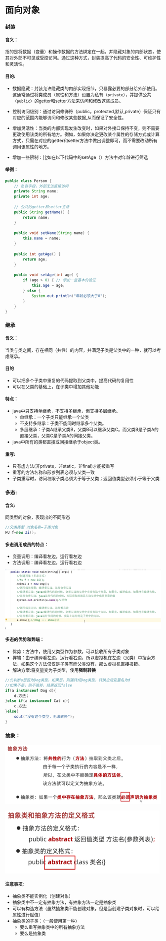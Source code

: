 # 面向对象

### 封装

#### 含义：

指的是将数据（变量）和操作数据的方法绑定在一起，并隐藏对象的内部状态，使其对外部不可见或受控访问。通过这种方式，封装提高了代码的安全性、可维护性和灵活性。



#### 目的:

- 数据隐藏：封装允许隐藏类的内部实现细节，只暴露必要的部分给外部使用。这通常通过将类成员（属性和方法）设置为私有（`private`），并提供公共（`public`）的getter和setter方法来访问和修改这些成员。

- 控制访问级别：通过访问修饰符（public，protected,默认,private）保证只有对应的范围内能够访问和修改某些数据,从而保证了安全性。

- 增加灵活性：当类的内部实现发生改变时，如果对外接口保持不变，则不需要更改使用该类的所有地方。例如，如果你决定更改某个属性的存储方式或计算方式，只需在对应的getter和setter方法中做出调整即可，而不需要改动所有调用该属性的地方。

- 增加一些限制：比如在以下代码中的setAge（）方法中对年龄进行筛选



#### 举例：

```java
public class Person {
    // 私有字段，外部无法直接访问
    private String name;
    private int age;

    // 公共的getter和setter方法
    public String getName() {
        return name;
    }

    public void setName(String name) {
        this.name = name;
    }

    public int getAge() {
        return age;
    }

    public void setAge(int age) {
        if (age > 0) { // 添加一些基本的验证
            this.age = age;
        } else {
            System.out.println("年龄必须大于0");
        }
    }
}
```







### 继承

#### 含义：

当类与类之间，存在相同（共性）的内容，并满足子类是父类中的一种，就可以考虑继承。



#### 目的

- 可以把多个子类中重复的代码提取到父类中，提高代码的复用性
- 可以在父类的基础上，在子类中增加其他功能



#### 特点：

- java中只支持单继承，不支持多继承，但支持多层继承。
  - 单继承：一个子类只能继承一个父类
  - 不支持多继承：子类不能同时继承多个父类。
  - 多层继承：子类A继承父类B，父类B可以继承父类C。而父类B是子类A的直接父类，父类C是子类A的间接父类。
- java中所有的类都直接或间接继承于object类。



#### 重写:

- 只有虚方法(非private，非static，非final)才能被重写
- 重写的方法名称和形参列表必须与父类一致
- 子类重写时，访问权限子类必须大于等于父类；返回值类型必须小于等于父类

#### 



### 多态:

#### 含义:

同类型的对象，表现出的不同形态

```java
//父类类型 对象名称=子类对象
FU f=new Zi();
```



#### 多态调用成员的特点：

- 变量调用：编译看左边，运行看左边
- 方法调用：编译看左边，运行看右边

<img src="../assets/屏幕截图 2025-02-27 205859.png" alt="屏幕截图 2025-02-27 205859" style="zoom:67%;" />



#### 多态的优势和弊端：

- 优势：方法中，使用父类型作为参数，可以接收所有子类对象
- 弊端：由于编译看左边，运行看右边，所以虚拟机在左边（父类）中搜索方法，如果这个方法仅仅是子类有而父类没有，那么虚拟机直接报错。
- 解决方案:将变量变为子类型，使用**强制转换**

```java
//先判断a是否为Dog类型，如果是，则强转成Dog类型，转换之后变量名为d
//如果不是，则不强转，结果返回false
if(a instanceof Dog d){
    d.方法；
}else if(a instanceof Cat c){
    c.方法;
}else{
    sout("没有这个类型，无法转换");
}
```





### 抽象：

#### <img src="../assets/屏幕截图 2025-02-27 210949.png" alt="屏幕截图 2025-02-27 210949" style="zoom: 50%;" />



<img src="../assets/屏幕截图 2025-02-27 210959.png" alt="屏幕截图 2025-02-27 210959" style="zoom:50%;" />

#### 注意事项:

- 抽象类不能实例化（创建对象）
- 抽象类中不一定有抽象方法，有抽象方法一定是抽象类
- 可以有构造方法（虽然抽象类不能创建对象，但是当创建子类对象时，可以给属性进行赋值）
- 抽象类的子类：（一般使用第一种）
  - 要么重写抽象类中的所有抽象方法
  - 要么是抽象类 

